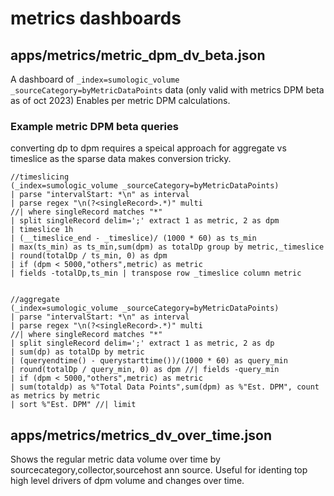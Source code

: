 # metrics dashboards
## apps/metrics/metric_dpm_dv_beta.json
A dashboard of ```_index=sumologic_volume _sourceCategory=byMetricDataPoints``` data (only valid with metrics DPM beta as of oct 2023)
Enables per metric DPM calculations.

### Example metric DPM beta queries
converting dp to dpm requires a speical approach for aggregate vs timeslice as the sparse data makes conversion tricky.
```
//timeslicing
(_index=sumologic_volume _sourceCategory=byMetricDataPoints)
| parse "intervalStart: *\n" as interval
| parse regex "\n(?<singleRecord>.*)" multi
//| where singleRecord matches "*"
| split singleRecord delim=';' extract 1 as metric, 2 as dpm
| timeslice 1h
| (__timeslice_end - _timeslice)/ (1000 * 60) as ts_min
| max(ts_min) as ts_min,sum(dpm) as totalDp group by metric,_timeslice
| round(totalDp / ts_min, 0) as dpm
| if (dpm < 5000,"others",metric) as metric
| fields -totalDp,ts_min | transpose row _timeslice column metric


//aggregate
(_index=sumologic_volume _sourceCategory=byMetricDataPoints) 
| parse "intervalStart: *\n" as interval
| parse regex "\n(?<singleRecord>.*)" multi
//| where singleRecord matches "*"
| split singleRecord delim=';' extract 1 as metric, 2 as dp
| sum(dp) as totalDp by metric
| (queryendtime() - querystarttime())/(1000 * 60) as query_min
| round(totalDp / query_min, 0) as dpm //| fields -query_min
| if (dpm < 5000,"others",metric) as metric
| sum(totaldp) as %"Total Data Points",sum(dpm) as %"Est. DPM", count as metrics by metric
| sort %"Est. DPM" //| limit
```

## apps/metrics/metrics_dv_over_time.json
Shows the regular metric data volume over time by sourcecategory,collector,sourcehost ann source.
Useful for identing top high level drivers of dpm volume and changes over time.